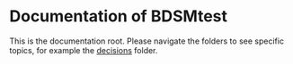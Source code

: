 # Documentation of BDSMtest

This is the documentation root. Please navigate the folders to see specific topics, for example the [decisions](decisions/README.md) folder.
